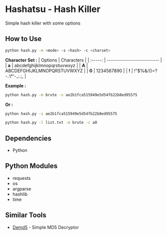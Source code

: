 # Hashatsu - Hash Killer
Simple hash killer with some options

## How to Use
```sh
python hash.py -m <mode> -s <hash> -c <charset>
```

**Character Set :**
| Options | Characters                 |
| :-----: | -------------------------- |
|  **a**  | abcdefghijklmnopqrstuvwxyz |
|  **A**  | ABCDEFGHIJKLMNOPQRSTUVWXYZ |
|  **0**  | 1234567890                 |
|  **!**  | !\"\$%&/()=?-.:\\*'-_:.;,  |

**Example :**

```sh
python hash.py -m brute -s ae2b1fca515949e5d54fb22b8ed95575
```

**Or :**
```sh
python hash.py -s ae2b1fca515949e5d54fb22b8ed95575
```
```sh
python hash.py -l list.txt -m brute -c a0
```
## Dependencies
+ Python

## Python Modules
+ requests
+ os
+ argparse
+ hashlib
+ time

## Similar Tools
+ [Demd5](https://github.com/N1ght420/Demd5) - Simple MD5 Decryptor
